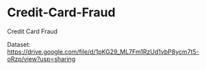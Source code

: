 # Credit-Card-Fraud
Credit Card Fraud

Dataset: https://drive.google.com/file/d/1pKG29_ML7Fm1RzUd1vbP8ycm7t5-oRzp/view?usp=sharing
